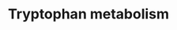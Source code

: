 ---
annotations:
- id: PW:0000054
  parent: classic metabolic pathway
  type: Pathway Ontology
  value: tryptophan metabolic pathway
authors:
- MaintBot
- Egonw
- Fehrhart
- Khanspers
description: This pathway describes the metabolism of tryptophan, an essential amino
  acid. Original pathway was converted from rat to human using ortholog information.
  Edited by Sebastien Burel
last-edited: 2019-08-16
organisms:
- Canis familiaris
redirect_from:
- /index.php/Pathway:WP1126
- /instance/WP1126
- /instance/WP1126_r122665
revision: r122665
schema-jsonld:
- '@context': https://schema.org/
  '@id': https://wikipathways.github.io/pathways/WP1126.html
  '@type': Dataset
  creator:
    '@type': Organization
    name: WikiPathways
  description: This pathway describes the metabolism of tryptophan, an essential amino
    acid. Original pathway was converted from rat to human using ortholog information.
    Edited by Sebastien Burel
  keywords:
  - 2-Aminophenol
  - 3-Indoleacetonitrile
  - 4,6-Dihydroxyquinoline
  - 4-(2-Amino-3-hydroxyphenyl)-2,4-dioxobutanoate
  - 5-(2'-Carboxyethyl)-4,6-Dihydroxypicolinate
  - 5-Hydroxy-L-tryptophan
  - 5-Hydroxy-N-formylkynurenine
  - 5-Hydroxyindoleacetaldehyde
  - 5-Hydroxykynurenine
  - 5-Methoxytryptamine
  - 6-Hydroxymelatonin
  - AADAT
  - AANAT
  - ABP1
  - ACAT1
  - ACMSD
  - AFMID
  - ALDH1A1
  - ALDH1A2
  - ALDH2
  - ALDH3A2
  - ALDH9A1
  - AOX1
  - Acetoacetyl-CoA
  - Acetyl-CoA
  - CAT
  - CYP19A1
  - CYP1A1
  - CYP1A2
  - CYP1B1
  - CYP2A13
  - CYP2C19
  - CYP2E1
  - CYP2J2
  - CYP7B1
  - Crotonoyl-CoA
  - DDC
  - DHCR24
  - ECHS1
  - Formylkynurenine
  - GCDH
  - Glutaryl-CoA
  - HAAO
  - HADH
  - HSD17B10
  - IDO1
  - Indole
  - Indole-3-acetamide
  - KYNU
  - L-Kynurenine
  - L-Tryptophan
  - LOC100683688
  - LOC612477
  - MAOB
  - MDM2
  - Melatonin
  - N-Acetylisatin
  - N-Acetylserotonin
  - N-Methylserotonin
  - N-Methyltryptamine
  - OGDH
  - PRMT1
  - RNF25
  - TDO2
  - TPH1
  - Tryptamine
  - UBE3A
  - UBR5
  - WARS
  - Xanthurenic acid
  license: CC0
  name: Tryptophan metabolism
seo: CreativeWork
title: Tryptophan metabolism
wpid: WP1126
---